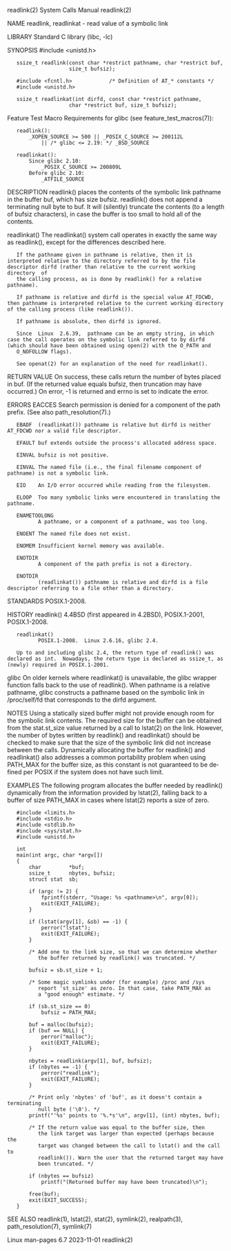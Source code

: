 readlink(2)                                                                                 System Calls Manual                                                                                 readlink(2)

NAME
       readlink, readlinkat - read value of a symbolic link

LIBRARY
       Standard C library (libc, -lc)

SYNOPSIS
       #include <unistd.h>

       ssize_t readlink(const char *restrict pathname, char *restrict buf,
                        size_t bufsiz);

       #include <fcntl.h>            /* Definition of AT_* constants */
       #include <unistd.h>

       ssize_t readlinkat(int dirfd, const char *restrict pathname,
                        char *restrict buf, size_t bufsiz);

   Feature Test Macro Requirements for glibc (see feature_test_macros(7)):

       readlink():
           _XOPEN_SOURCE >= 500 || _POSIX_C_SOURCE >= 200112L
               || /* glibc <= 2.19: */ _BSD_SOURCE

       readlinkat():
           Since glibc 2.10:
               _POSIX_C_SOURCE >= 200809L
           Before glibc 2.10:
               _ATFILE_SOURCE

DESCRIPTION
       readlink()  places the contents of the symbolic link pathname in the buffer buf, which has size bufsiz.  readlink() does not append a terminating null byte to buf.  It will (silently) truncate the
       contents (to a length of bufsiz characters), in case the buffer is too small to hold all of the contents.

   readlinkat()
       The readlinkat() system call operates in exactly the same way as readlink(), except for the differences described here.

       If the pathname given in pathname is relative, then it is interpreted relative to the directory referred to by the file descriptor dirfd (rather than relative to the current working  directory  of
       the calling process, as is done by readlink() for a relative pathname).

       If pathname is relative and dirfd is the special value AT_FDCWD, then pathname is interpreted relative to the current working directory of the calling process (like readlink()).

       If pathname is absolute, then dirfd is ignored.

       Since  Linux  2.6.39,  pathname can be an empty string, in which case the call operates on the symbolic link referred to by dirfd (which should have been obtained using open(2) with the O_PATH and
       O_NOFOLLOW flags).

       See openat(2) for an explanation of the need for readlinkat().

RETURN VALUE
       On success, these calls return the number of bytes placed in buf.  (If the returned value equals bufsiz, then truncation may have occurred.)  On error, -1 is returned and errno is set to  indicate
       the error.

ERRORS
       EACCES Search permission is denied for a component of the path prefix.  (See also path_resolution(7).)

       EBADF  (readlinkat()) pathname is relative but dirfd is neither AT_FDCWD nor a valid file descriptor.

       EFAULT buf extends outside the process's allocated address space.

       EINVAL bufsiz is not positive.

       EINVAL The named file (i.e., the final filename component of pathname) is not a symbolic link.

       EIO    An I/O error occurred while reading from the filesystem.

       ELOOP  Too many symbolic links were encountered in translating the pathname.

       ENAMETOOLONG
              A pathname, or a component of a pathname, was too long.

       ENOENT The named file does not exist.

       ENOMEM Insufficient kernel memory was available.

       ENOTDIR
              A component of the path prefix is not a directory.

       ENOTDIR
              (readlinkat()) pathname is relative and dirfd is a file descriptor referring to a file other than a directory.

STANDARDS
       POSIX.1-2008.

HISTORY
       readlink()
              4.4BSD (first appeared in 4.2BSD), POSIX.1-2001, POSIX.1-2008.

       readlinkat()
              POSIX.1-2008.  Linux 2.6.16, glibc 2.4.

       Up to and including glibc 2.4, the return type of readlink() was declared as int.  Nowadays, the return type is declared as ssize_t, as (newly) required in POSIX.1-2001.

   glibc
       On  older kernels where readlinkat() is unavailable, the glibc wrapper function falls back to the use of readlink().  When pathname is a relative pathname, glibc constructs a pathname based on the
       symbolic link in /proc/self/fd that corresponds to the dirfd argument.

NOTES
       Using a statically sized buffer might not provide enough room for the symbolic link contents.  The required size for the buffer can be obtained from the stat.st_size value returned by  a  call  to
       lstat(2)  on  the  link.   However, the number of bytes written by readlink() and readlinkat() should be checked to make sure that the size of the symbolic link did not increase between the calls.
       Dynamically allocating the buffer for readlink() and readlinkat() also addresses a common portability problem when using PATH_MAX for the buffer size, as this constant is not guaranteed to be  de‐
       fined per POSIX if the system does not have such limit.

EXAMPLES
       The  following  program allocates the buffer needed by readlink() dynamically from the information provided by lstat(2), falling back to a buffer of size PATH_MAX in cases where lstat(2) reports a
       size of zero.

       #include <limits.h>
       #include <stdio.h>
       #include <stdlib.h>
       #include <sys/stat.h>
       #include <unistd.h>

       int
       main(int argc, char *argv[])
       {
           char         *buf;
           ssize_t      nbytes, bufsiz;
           struct stat  sb;

           if (argc != 2) {
               fprintf(stderr, "Usage: %s <pathname>\n", argv[0]);
               exit(EXIT_FAILURE);
           }

           if (lstat(argv[1], &sb) == -1) {
               perror("lstat");
               exit(EXIT_FAILURE);
           }

           /* Add one to the link size, so that we can determine whether
              the buffer returned by readlink() was truncated. */

           bufsiz = sb.st_size + 1;

           /* Some magic symlinks under (for example) /proc and /sys
              report 'st_size' as zero. In that case, take PATH_MAX as
              a "good enough" estimate. */

           if (sb.st_size == 0)
               bufsiz = PATH_MAX;

           buf = malloc(bufsiz);
           if (buf == NULL) {
               perror("malloc");
               exit(EXIT_FAILURE);
           }

           nbytes = readlink(argv[1], buf, bufsiz);
           if (nbytes == -1) {
               perror("readlink");
               exit(EXIT_FAILURE);
           }

           /* Print only 'nbytes' of 'buf', as it doesn't contain a terminating
              null byte ('\0'). */
           printf("'%s' points to '%.*s'\n", argv[1], (int) nbytes, buf);

           /* If the return value was equal to the buffer size, then
              the link target was larger than expected (perhaps because the
              target was changed between the call to lstat() and the call to
              readlink()). Warn the user that the returned target may have
              been truncated. */

           if (nbytes == bufsiz)
               printf("(Returned buffer may have been truncated)\n");

           free(buf);
           exit(EXIT_SUCCESS);
       }

SEE ALSO
       readlink(1), lstat(2), stat(2), symlink(2), realpath(3), path_resolution(7), symlink(7)

Linux man-pages 6.7                                                                              2023-11-01                                                                                     readlink(2)
